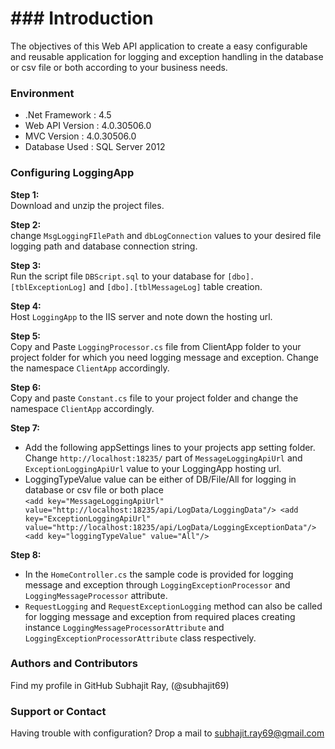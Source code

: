 # ### Introduction
The objectives of this Web API application to create a easy configurable and reusable application for logging and exception handling in the database or csv file or both according to your business needs.  

### Environment  
* .Net Framework : 4.5  
* Web API Version : 4.0.30506.0  
* MVC Version : 4.0.30506.0  
* Database Used : SQL Server 2012

### Configuring LoggingApp
**Step 1:**  
  Download and unzip the project files.  

**Step 2:**  
  change `MsgLoggingFIlePath` and `dbLogConnection` values to your desired file logging path and database connection string.
  
**Step 3:**  
  Run the script file `DBScript.sql` to your database for `[dbo].[tblExceptionLog]` and  `[dbo].[tblMessageLog]` table creation. 
 
**Step 4:**  
  Host `LoggingApp` to the IIS server and note down the hosting url.  

**Step 5:**  
  Copy and Paste `LoggingProcessor.cs` file from ClientApp folder to your project folder for which you need logging message and exception. Change the namespace `ClientApp` accordingly.  

**Step 6:**  
  Copy and paste `Constant.cs` file to your project folder and change the namespace `ClientApp` accordingly.  

**Step 7:**  
 * Add the following appSettings lines to your projects app setting folder. Change `http://localhost:18235/` part of `MessageLoggingApiUrl` and `ExceptionLoggingApiUrl` value to your LoggingApp hosting url.  
 * LoggingTypeValue value can be either of DB/File/All for logging in database or csv file or both place  
    `<add key="MessageLoggingApiUrl" value="http://localhost:18235/api/LogData/LoggingData"/>
    <add key="ExceptionLoggingApiUrl" value="http://localhost:18235/api/LogData/LoggingExceptionData"/>
    <add key="loggingTypeValue" value="All"/>`   
 
**Step 8:**  
  * In the `HomeController.cs` the sample code is provided for logging message and exception through `LoggingExceptionProcessor` and `LoggingMessageProcessor` attribute.  
  * `RequestLogging` and `RequestExceptionLogging` method can also be called for logging message and exception from required places creating instance `LoggingMessageProcessorAttribute` and `LoggingExceptionProcessorAttribute` class respectively.  

### Authors and Contributors
Find my profile in GitHub Subhajit Ray, (@subhajit69)

### Support or Contact
Having trouble with configuration? Drop a mail to subhajit.ray69@gmail.com
